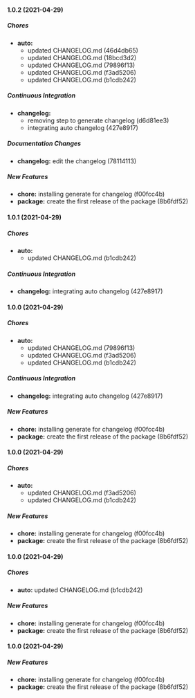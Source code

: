 #### 1.0.2 (2021-04-29)

##### Chores

* **auto:**
  *  updated CHANGELOG.md (46d4db65)
  *  updated CHANGELOG.md (18bcd3d2)
  *  updated CHANGELOG.md (79896f13)
  *  updated CHANGELOG.md (f3ad5206)
  *  updated CHANGELOG.md (b1cdb242)

##### Continuous Integration

* **changelog:**
  *  removing step to generate changelog (d6d81ee3)
  *  integrating auto changelog (427e8917)

##### Documentation Changes

* **changelog:**  edit the changelog (78114113)

##### New Features

* **chore:**  installing generate for changelog (f00fcc4b)
* **package:**  create the first release of the package (8b6fdf52)

#### 1.0.1 (2021-04-29)

##### Chores

- **auto:**
  - updated CHANGELOG.md (b1cdb242)

##### Continuous Integration

- **changelog:** integrating auto changelog (427e8917)

#### 1.0.0 (2021-04-29)

##### Chores

- **auto:**
  - updated CHANGELOG.md (79896f13)
  - updated CHANGELOG.md (f3ad5206)
  - updated CHANGELOG.md (b1cdb242)

##### Continuous Integration

- **changelog:** integrating auto changelog (427e8917)

##### New Features

- **chore:** installing generate for changelog (f00fcc4b)
- **package:** create the first release of the package (8b6fdf52)

#### 1.0.0 (2021-04-29)

##### Chores

- **auto:**
  - updated CHANGELOG.md (f3ad5206)
  - updated CHANGELOG.md (b1cdb242)

##### New Features

- **chore:** installing generate for changelog (f00fcc4b)
- **package:** create the first release of the package (8b6fdf52)

#### 1.0.0 (2021-04-29)

##### Chores

- **auto:** updated CHANGELOG.md (b1cdb242)

##### New Features

- **chore:** installing generate for changelog (f00fcc4b)
- **package:** create the first release of the package (8b6fdf52)

#### 1.0.0 (2021-04-29)

##### New Features

- **chore:** installing generate for changelog (f00fcc4b)
- **package:** create the first release of the package (8b6fdf52)
